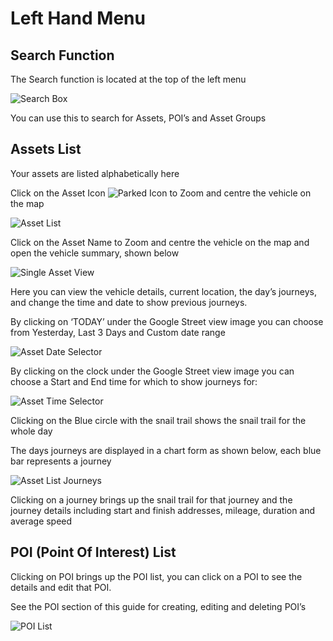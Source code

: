 # Left Hand Menu

## Search Function

The Search function is located at the top of the left menu

![Search Box](img/search.jpg)

You can use this to search for Assets, POI’s and Asset Groups

## Assets List

Your assets are listed alphabetically here

Click on the Asset Icon ![Parked Icon](img/parked-asset.jpg) to Zoom and centre the vehicle on the map

![Asset List](img/asset-list.jpg)

Click on the Asset Name
to Zoom and centre the vehicle on the map and open the vehicle summary, shown below

![Single Asset View](img/single-asset-view.jpg)

Here you can view the vehicle details, current location, the day’s journeys, and change the time and date to show previous journeys.

By clicking on ‘TODAY’ under the Google Street view image you can choose from Yesterday, Last 3 Days and Custom date range

![Asset Date Selector](img/date-selector.jpg)

By clicking on the clock under the Google Street view image you can choose a Start and End time for which to show journeys for:

![Asset Time Selector](img/time-selector.jpg)

Clicking on the Blue circle with the snail trail shows the snail trail for the whole day

The days journeys are displayed in a chart form as shown below, each blue bar represents a journey

![Asset List Journeys](img/journeys.jpg)

Clicking on a journey brings up the snail trail for that journey and the journey details including start and finish addresses, mileage, duration and average speed



## POI (Point Of Interest) List 

Clicking on POI brings up the POI list, you can click on a POI to see the details and edit that POI.

See the POI section of this guide for creating, editing and deleting POI’s

![POI List](img/pois.jpg)

<!--stackedit_data:
eyJoaXN0b3J5IjpbLTIxMjM5NDA2MzUsMTY1NzU5MzE0OCwtMT
E3NDMwOTA0NCw0Mjk0NTA4NjRdfQ==
-->